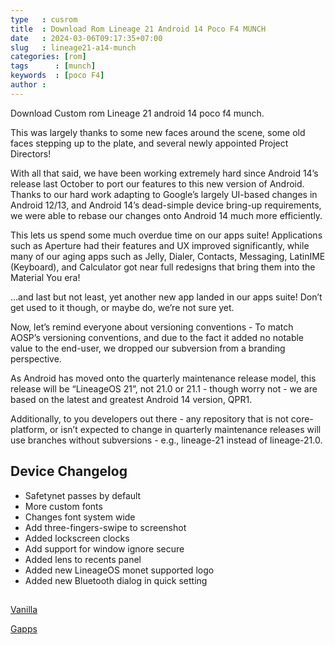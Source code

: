 ```yaml
---
type   : cusrom
title  : Download Rom Lineage 21 Android 14 Poco F4 MUNCH
date   : 2024-03-06T09:17:35+07:00
slug   : lineage21-a14-munch
categories: [rom]
tags      : [munch]
keywords  : [poco F4]
author :
---
```


Download Custom rom Lineage 21 android 14 poco f4 munch.



This was largely thanks to some new faces around the scene, some old faces stepping up to the plate, and several newly appointed Project Directors!

With all that said, we have been working extremely hard since Android 14’s release last October to port our features to this new version of Android. Thanks to our hard work adapting to Google’s largely UI-based changes in Android 12/13, and Android 14’s dead-simple device bring-up requirements, we were able to rebase our changes onto Android 14 much more efficiently.

This lets us spend some much overdue time on our apps suite! Applications such as Aperture had their features and UX improved significantly, while many of our aging apps such as Jelly, Dialer, Contacts, Messaging, LatinIME (Keyboard), and Calculator got near full redesigns that bring them into the Material You era!

…and last but not least, yet another new app landed in our apps suite! Don’t get used to it though, or maybe do, we’re not sure yet.

Now, let’s remind everyone about versioning conventions - To match AOSP’s versioning conventions, and due to the fact it added no notable value to the end-user, we dropped our subversion from a branding perspective.

As Android has moved onto the quarterly maintenance release model, this release will be “LineageOS 21”, not 21.0 or 21.1 - though worry not - we are based on the latest and greatest Android 14 version, QPR1.

Additionally, to you developers out there - any repository that is not core-platform, or isn’t expected to change in quarterly maintenance releases will use branches without subversions - e.g., lineage-21 instead of lineage-21.0.

## Device Changelog
- Safetynet passes by default
- More custom fonts
- Changes font system wide
- Add three-fingers-swipe to screenshot
- Added lockscreen clocks
- Add support for window ignore secure
- Added lens to recents panel
- Added new LineageOS monet supported logo
- Added new Bluetooth dialog in quick setting

## 
[Vanilla](https://sourceforge.net/projects/munch-los/files/lineage-21.0-20240215-VANILLA-munch.zip/download)

[Gapps](https://sourceforge.net/projects/munch-los/files/lineage-21.0-20240215-GAPPS-munch.zip/download)
